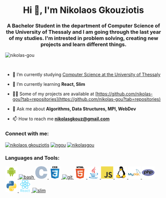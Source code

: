 <h1 align="center">Hi 👋, I'm Nikolaos Gkouziotis</h1>
<h3 align="center">A Bachelor Student in the department of Computer Science of the University of Thessaly and I am going through the last year of my studies. I'm intrested in problem solving, creating new projects and learn different things.</h3>

<p align="left"> <img src="https://komarev.com/ghpvc/?username=nikolas-gou&label=Profile%20views&color=0e75b6&style=flat" alt="nikolas-gou" /> </p>

<p align="left"> <a href="https://twitter.com/" target="blank"><img src="https://img.shields.io/twitter/follow/?logo=twitter&style=for-the-badge" alt="" /></a> </p>

- 🔭 I’m currently studying [Computer Science at the University of Thessaly](https://www.uth.gr/en)

- 🌱 I’m currently learning **React, Slim**

- 👨‍💻 Some of my projects are available at [https://github.com/nikolas-gou?tab=repositories](https://github.com/nikolas-gou?tab=repositories)

- 💬 Ask me about **Algorithms, Data Structures, MPI, WebDev**

- 📫 How to reach me **nikolasgkouz@gmail.com**

<h3 align="left">Connect with me:</h3>
<p align="left">
<a href="https://www.linkedin.com/in/nikolaosgkouziotis/" target="blank"><img align="center" src="https://raw.githubusercontent.com/rahuldkjain/github-profile-readme-generator/master/src/images/icons/Social/linked-in-alt.svg" alt="nikolaos gkouziotis" height="30" width="40" /></a>
<a href="https://www.hackerrank.com/nikolasgou23" target="blank"><img align="center" src="https://raw.githubusercontent.com/rahuldkjain/github-profile-readme-generator/master/src/images/icons/Social/hackerrank.svg" alt="ngou" height="30" width="40" /></a>
<a href="https://www.leetcode.com/nikolasgou" target="blank"><img align="center" src="https://raw.githubusercontent.com/rahuldkjain/github-profile-readme-generator/master/src/images/icons/Social/leet-code.svg" alt="nikolasgou" height="30" width="40" /></a>
</p>

<h3 align="left">Languages and Tools:</h3> 
<p align="left"> <a href="https://developer.android.com" target="_blank" rel="noreferrer"> <img src="https://raw.githubusercontent.com/devicons/devicon/master/icons/android/android-original-wordmark.svg" alt="android" width="40" height="40"/> </a> <a href="https://www.gnu.org/software/bash/" target="_blank" rel="noreferrer"> <img src="https://www.vectorlogo.zone/logos/gnu_bash/gnu_bash-icon.svg" alt="bash" width="40" height="40"/> </a> <a href="https://www.cprogramming.com/" target="_blank" rel="noreferrer"> <img src="https://raw.githubusercontent.com/devicons/devicon/master/icons/c/c-original.svg" alt="c" width="40" height="40"/> </a> <a href="https://www.w3schools.com/css/" target="_blank" rel="noreferrer"> <img src="https://raw.githubusercontent.com/devicons/devicon/master/icons/css3/css3-original-wordmark.svg" alt="css3" width="40" height="40"/> </a> <a href="https://git-scm.com/" target="_blank" rel="noreferrer"> <img src="https://www.vectorlogo.zone/logos/git-scm/git-scm-icon.svg" alt="git" width="40" height="40"/> </a> <a href="https://www.w3.org/html/" target="_blank" rel="noreferrer"> <img src="https://raw.githubusercontent.com/devicons/devicon/master/icons/html5/html5-original-wordmark.svg" alt="html5" width="40" height="40"/> </a> <a href="https://www.java.com" target="_blank" rel="noreferrer"> <img src="https://raw.githubusercontent.com/devicons/devicon/master/icons/java/java-original.svg" alt="java" width="40" height="40"/> </a> <a href="https://developer.mozilla.org/en-US/docs/Web/JavaScript" target="_blank" rel="noreferrer"> <img src="https://raw.githubusercontent.com/devicons/devicon/master/icons/javascript/javascript-original.svg" alt="javascript" width="40" height="40"/> </a> <a href="https://www.linux.org/" target="_blank" rel="noreferrer"> <img src="https://raw.githubusercontent.com/devicons/devicon/master/icons/linux/linux-original.svg" alt="linux" width="40" height="40"/> </a> <a href="https://www.mysql.com/" target="_blank" rel="noreferrer"> <img src="https://raw.githubusercontent.com/devicons/devicon/master/icons/mysql/mysql-original-wordmark.svg" alt="mysql" width="40" height="40"/> </a> <a href="https://www.php.net" target="_blank" rel="noreferrer"> <img src="https://raw.githubusercontent.com/devicons/devicon/master/icons/php/php-original.svg" alt="php" width="40" height="40"/> </a> <a href="https://www.python.org" target="_blank" rel="noreferrer"> <img src="https://raw.githubusercontent.com/devicons/devicon/master/icons/python/python-original.svg" alt="python" width="40" height="40"/> </a> <a href="https://reactjs.org/" target="_blank" rel="noreferrer"> <img src="https://raw.githubusercontent.com/devicons/devicon/master/icons/react/react-original-wordmark.svg" alt="react" width="40" height="40"/> </a> <a href="https://www.slimframework.com/docs/v4/" target="_blank" rel="noreferrer"> <img src="[https://miro.medium.com/v2/resize:fit:720/format:webp/1*04VvidpTGvd8Q-dYpFcawQ.png](https://pbs.twimg.com/profile_images/710555987032350723/GDHlxO_z_400x400.jpg)" alt="slim" width="40" height="100"/> </a> </p>



<!--
<p><img align="left" src="https://github-readme-stats.vercel.app/api/top-langs?username=nikolas-gou&show_icons=true&locale=en&layout=compact" alt="nikolas-gou" /></p>

<p>&nbsp;<img align="center" src="https://github-readme-stats.vercel.app/api?username=nikolas-gou&show_icons=true&locale=en" alt="nikolas-gou" /></p>

<p><img align="center" src="https://github-readme-streak-stats.herokuapp.com/?user=nikolas-gou&" alt="nikolas-gou" /></p>
-->
